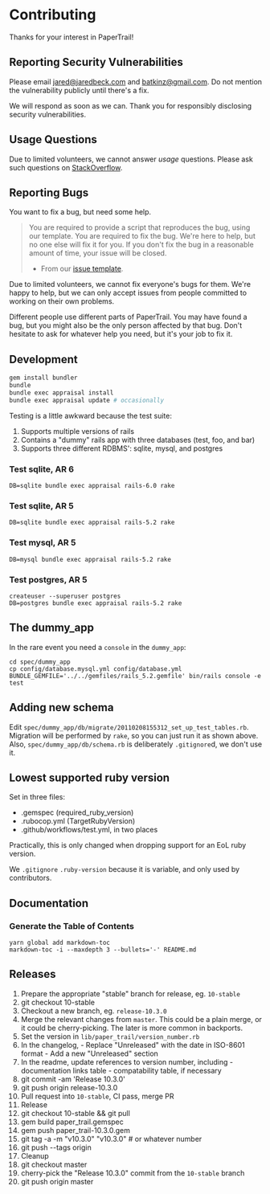 # Contributing

Thanks for your interest in PaperTrail!

## Reporting Security Vulnerabilities

Please email jared@jaredbeck.com and batkinz@gmail.com. Do not mention the
vulnerability publicly until there's a fix.

We will respond as soon as we can. Thank you for responsibly disclosing
security vulnerabilities.

## Usage Questions

Due to limited volunteers, we cannot answer *usage* questions. Please ask such
questions on [StackOverflow](https://stackoverflow.com/tags/paper-trail-gem).

## Reporting Bugs

You want to fix a bug, but need some help.

> You are required to provide a script that reproduces the bug, using our
> template. You are required to fix the bug. We're here to help, but no one else
> will fix it for you. If you don't fix the bug in a reasonable amount of time,
> your issue will be closed.
> - From our [issue template][1].

Due to limited volunteers, we cannot fix everyone's bugs for them. We're happy
to help, but we can only accept issues from people committed to working on their
own problems.

Different people use different parts of PaperTrail. You may have found a bug,
but you might also be the only person affected by that bug. Don't hesitate to
ask for whatever help you need, but it's your job to fix it.

## Development

```bash
gem install bundler
bundle
bundle exec appraisal install
bundle exec appraisal update # occasionally
```

Testing is a little awkward because the test suite:

1. Supports multiple versions of rails
1. Contains a "dummy" rails app with three databases (test, foo, and bar)
1. Supports three different RDBMS': sqlite, mysql, and postgres

### Test sqlite, AR 6

```
DB=sqlite bundle exec appraisal rails-6.0 rake
```

### Test sqlite, AR 5

```
DB=sqlite bundle exec appraisal rails-5.2 rake
```

### Test mysql, AR 5

```
DB=mysql bundle exec appraisal rails-5.2 rake
```

### Test postgres, AR 5

```
createuser --superuser postgres
DB=postgres bundle exec appraisal rails-5.2 rake
```

## The dummy_app

In the rare event you need a `console` in the `dummy_app`:

```
cd spec/dummy_app
cp config/database.mysql.yml config/database.yml
BUNDLE_GEMFILE='../../gemfiles/rails_5.2.gemfile' bin/rails console -e test
```

## Adding new schema

Edit `spec/dummy_app/db/migrate/20110208155312_set_up_test_tables.rb`. Migration
will be performed by `rake`, so you can just run it as shown above. Also,
`spec/dummy_app/db/schema.rb` is deliberately `.gitignore`d, we don't use it.

## Lowest supported ruby version

Set in three files:

- .gemspec (required_ruby_version)
- .rubocop.yml (TargetRubyVersion)
- .github/workflows/test.yml, in two places

Practically, this is only changed when dropping support for an EoL ruby version.

We `.gitignore` `.ruby-version` because it is variable, and only used by
contributors.

## Documentation

### Generate the Table of Contents

```
yarn global add markdown-toc
markdown-toc -i --maxdepth 3 --bullets='-' README.md
```

## Releases

1. Prepare the appropriate "stable" branch for release, eg. `10-stable`
  1. git checkout 10-stable
  1. Checkout a new branch, eg. `release-10.3.0`
  1. Merge the relevant changes from `master`. This could be a plain merge, or
    it could be cherry-picking. The later is more common in backports.
  1. Set the version in `lib/paper_trail/version_number.rb`
  1. In the changelog,
    - Replace "Unreleased" with the date in ISO-8601 format
    - Add a new "Unreleased" section
  1. In the readme, update references to version number, including
    - documentation links table
    - compatability table, if necessary
  1. git commit -am 'Release 10.3.0'
  1. git push origin release-10.3.0
  1. Pull request into `10-stable`, CI pass, merge PR
1. Release
  1. git checkout 10-stable && git pull
  1. gem build paper_trail.gemspec
  1. gem push paper_trail-10.3.0.gem
  1. git tag -a -m "v10.3.0" "v10.3.0" # or whatever number
  1. git push --tags origin
1. Cleanup
  1. git checkout master
  1. cherry-pick the "Release 10.3.0" commit from the `10-stable` branch
  1. git push origin master

[1]: https://github.com/paper-trail-gem/paper_trail/blob/master/.github/ISSUE_TEMPLATE/bug-report.md
